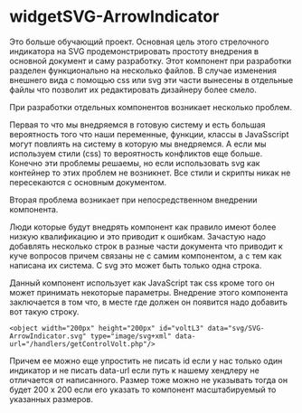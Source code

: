 # widgetSVG-ArrowIndicator
Это больше обучающий проект. Основная цель этого стрелочного индикатора на SVG продемонстрировать простоту внедрения в основной документ и саму разработку. Этот компонент при разработки разделен функционально на несколько файлов. В случае изменения внешнего вида с помощью css или svg эти части вынесены в отдельные файлы что позволит их редактировать дизайнеру более смело. 

При разработки отдельных компонентов возникает несколько проблем. 

Первая то что мы внедряемся в готовую систему и есть большая вероятность того что наши переменные, функции, классы в JavaSscript могут повлиять на систему в которую мы внедряемся. А если мы используем стили (css) то вероятность конфликтов еще больше. Конечно эти проблемы решаемы, но если использовать svg как контейнер то этих проблем не возникнет. Все стили и скрипты никак не пересекаются с основным документом. 

Вторая проблема возникает при непосредственном внедрении компонента. 

Люди которые будут внедрять компонент как правило имеют более низкую квалификацию и это приводит к ошибкам. Зачастую надо добавлять несколько строк в разные части документа что приводит к куче вопросов причем связаны не с самим компонентом, а с тем как написана их система. С svg это может быть только одна строка.

Данный компонент использует как JavaScript так css кроме того он может принимать некоторые параметры. Внедрение этого компонента заключается в том что, в месте где должен он появится надо добавить вот такую строку.

```
<object width="200px" height="200px" id="voltL3" data="svg/SVG-ArrowIndicator.svg" type="image/svg+xml" data-url="/handlers/getControlVolt.php"/>
```

Причем ее можно еще упростить не писать id если у нас только один индикатор и не писать data-url если путь к нашему хендлеру не отличается от написанного. Размер тоже можно не указывать тогда он будет 200 х 200 если его указать то компонент масштабируемый то указанных размеров.

